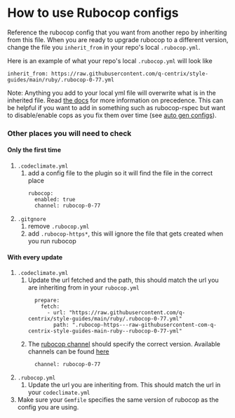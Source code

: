 # How to use Rubocop configs
Reference the rubocop config that you want from another repo by inheriting from this file. When you are ready to upgrade rubocop to a different version, change the file you `inherit_from` in your repo's local `.rubocop.yml`.

Here is an example of what your repo's local `.rubocop.yml` will look like
```
inherit_from: https://raw.githubusercontent.com/q-centrix/style-guides/main/ruby/.rubocop-0-77.yml
```

Note: Anything you add to your local yml file will overwrite what is in the inherited file. Read [the docs](https://docs.rubocop.org/rubocop/1.50/configuration.html#inheriting-from-another-configuration-file-in-the-project) for more information on precedence. This can be helpful if you want to add in something such as rubocop-rspec but want to disable/enable cops as you fix them over time (see [auto gen configs](https://docs.rubocop.org/rubocop/configuration.html#automatically-generated-configuration)).

### Other places you will need to check
#### Only the first time
1. `.codeclimate.yml`
    1. add a config file to the plugin so it will find the file in the correct place
        ```
        rubocop:
          enabled: true
          channel: rubocop-0-77
        ```
2. `.gitgnore`
    1. remove `.rubocop.yml`
    2. add `.rubocop-https*`, this will ignore the file that gets created when you run rubocop

#### With every update
1. `.codeclimate.yml`
    1. Update the url fetched and the path, this should match the url you are inheriting from in your `rubocop.yml`
        ```
          prepare:
            fetch:
              - url: "https://raw.githubusercontent.com/q-centrix/style-guides/main/ruby/.rubocop-0-77.yml"
                path: ".rubocop-https---raw-githubusercontent-com-q-centrix-style-guides-main-ruby--rubocop-0-77-yml"
        ```
    2. The [rubocop channel](https://docs.codeclimate.com/docs/rubocop#using-rubocops-newer-versions) should specify the correct version. Available channels can be found [here](https://github.com/codeclimate/codeclimate-rubocop/branches/all?utf8=%E2%9C%93&query=channel%2Frubocop)
        ```
          channel: rubocop-0-77
        ```
2. `.rubocop.yml`
    1. Update the url you are inheriting from. This should match the url in your `codeclimate.yml`
3. Make sure your `Gemfile` specifies the same version of rubocop as the config you are using.
